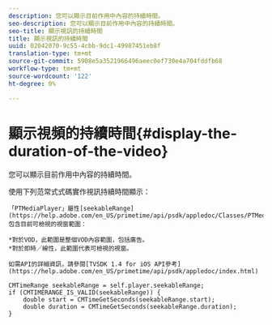 ```yaml
---
description: 您可以顯示目前作用中內容的持續時間。
seo-description: 您可以顯示目前作用中內容的持續時間。
seo-title: 顯示視訊的持續時間
title: 顯示視訊的持續時間
uuid: 02042070-9c55-4cbb-9dc1-49987451eb8f
translation-type: tm+mt
source-git-commit: 5908e5a3521966496aeec0ef730e4a704fddfb68
workflow-type: tm+mt
source-wordcount: '122'
ht-degree: 0%

---
```



# 顯示視頻的持續時間{#display-the-duration-of-the-video}

您可以顯示目前作用中內容的持續時間。

使用下列范常式式碼實作視訊持續時間顯示：

    「PTMediaPlayer」屬性[seekableRange](https://help.adobe.com/en_US/primetime/api/psdk/appledoc/Classes/PTMediaPlayer.html#//api/name/seekableRange)包含目前可檢視的視窗範圍：
    
    *對於VOD，此範圍是整個VOD內容範圍，包括廣告。
    *對於即時／線性，此範圍代表可檢視的視窗。
    
    如需API的詳細資訊，請參閱[TVSDK 1.4 for iOS API參考](https://help.adobe.com/en_US/primetime/api/psdk/appledoc/index.html)

<!--<a id="example_A153BE3AC03F43C6BF3A156316A08CD3"></a>-->

```
CMTimeRange seekableRange = self.player.seekableRange;  
if (CMTIMERANGE_IS_VALID(seekableRange)) { 
    double start = CMTimeGetSeconds(seekableRange.start);  
    double duration = CMTimeGetSeconds(seekableRange.duration); 
}
```

